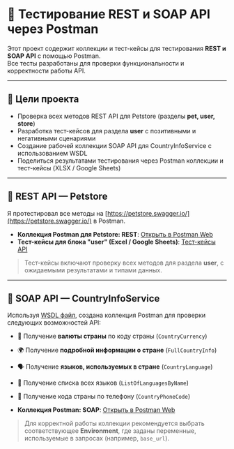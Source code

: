 # 🚀 Тестирование REST и SOAP API через Postman

Этот проект содержит коллекции и тест-кейсы для тестирования **REST и SOAP API** с помощью Postman.  
Все тесты разработаны для проверки функциональности и корректности работы API.

---

## 🎯 Цели проекта
- Проверка всех методов REST API для Petstore (разделы **pet, user, store**)  
- Разработка тест-кейсов для раздела **user** с позитивными и негативными сценариями  
- Создание рабочей коллекции SOAP API для CountryInfoService с использованием WSDL  
- Поделиться результатами тестирования через Postman коллекции и тест-кейсы (XLSX / Google Sheets)

---

## 🔵 REST API — Petstore
Я протестировал все методы на [https://petstore.swagger.io/](https://petstore.swagger.io/) в Postman.  

- **Коллекция Postman для Petstore: REST**: [Открыть в Postman Web](https://www.postman.com/igor-4511184/workspace/mypublicworkspace/collection/44454246-90e54da1-a30c-4270-ab2b-b74bf1ff3c58?action=share&source=copy-link&creator=44454246)  
- **Тест-кейсы для блока "user" (Excel / Google Sheets)**: [Тест-кейсы API](https://docs.google.com/spreadsheets/d/1DId8qZIMH3zZREjgcBQOOaIPfA0WTO3U/edit?usp=drive_link&ouid=113518848520776696910&rtpof=true&sd=true)  

> Тест-кейсы включают проверку всех методов для раздела **user**, с ожидаемыми результатами и типами данных.

---

## 🔴 SOAP API — CountryInfoService
Используя [WSDL файл](http://webservices.oorsprong.org/websamples.countryinfo/CountryInfoService.wso?WSDL), создана коллекция Postman для проверки следующих возможностей API:  

- 🏦 Получение **валюты страны** по коду страны (`CountryCurrency`)  
- 🌍 Получение **подробной информации о стране** (`FullCountryInfo`)  
- 🗣 Получение **языков, используемых в стране** (`CountryLanguage`)  
- 📜 Получение списка всех языков (`ListOfLanguagesByName`)  
- 🧾 Получение кода страны по телефону (`CountryPhoneCode`)  

- **Коллекция Postman: SOAP**: [Открыть в Postman Web](https://www.postman.com/igor-4511184/workspace/mypublicworkspace/collection/44454246-9a5159c0-189c-41ef-816a-0eb95d9d0fed?action=share&creator=44454246)  

> Для корректной работы коллекции рекомендуется выбрать соответствующее **Environment**, где заданы переменные, используемые в запросах (например, `base_url`).  
